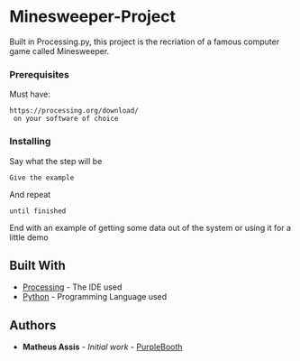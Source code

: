 # Minesweeper-Project

Built in Processing.py, this project is the recriation of a famous computer game called Minesweeper.

### Prerequisites

Must have:

```
https://processing.org/download/ 
 on your software of choice
```

### Installing

Say what the step will be

```
Give the example
```

And repeat

```
until finished
```

End with an example of getting some data out of the system or using it for a little demo

## Built With

* [Processing](https://processing.org/) - The IDE used
* [Python](https://www.python.org/) - Programming Language used

## Authors

* **Matheus Assis** - *Initial work* - [PurpleBooth](https://github.com/PurpleBooth)
